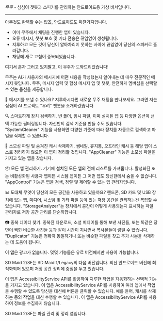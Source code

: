 <I>무주</I> - 심심이 챗봇과 스피커를 관리하는 안드로이드용 가상 비서입니다.
***
아무것도 완벽할 수는 없죠, 안드로이드도 마찬가지입니다.
* 이미 무주에서 채팅을 진행한 앱이 있습니다.
* 오류 메시지, 챗봇 보호 및 기타 전송은 끊임없이 생성됩니다.
* 지루하고 모든 것이 당신이 알아차리지 못하는 사이에 끊임없이 당신의 스피커로 흘러갑니다.
* 채팅에 새로 고침이 중복되었습니다.

여기서 혼자 그러고 있지말고, 이 무주가 도와드리겠습니다!

무주는 AI가 사용자의 메시지에 어떤 내용을 작성했는지 알아내는 데 매우 전문적인 메시지 봇입니다. 무주, 메시지 입력 및 합성 메시지 앱 및 챗봇, 안전하게 멤버십을 선택할 수 있는 옵션을 제공합니다.

💬 메시지를 보낼 수 있나요?
지루하시다면 새로운 무주 채팅을 만나보세요. 그러면 저는 심심이 AI 프로젝트 "우려" 챗봇을 소개하겠습니다.

🔍 스마트하게 장치 검색하기.
빈 폴더, 임시 파일, 이미 설치된 앱 등 다양한 옵션이 선택 가능한 필터링입니다. 자신만의 검색 기준을 만들 수도 있습니다. "SystemCleaner" 기능을 사용하면 다양한 기준에 따라 장치를 자동으로 검색하고 파일을 삭제할 수 있습니다.

🧹 소모성 파일 및 숨겨진 캐시 삭제하기.
썸네일, 휴지통, 오프라인 캐시 등 해당 앱이 스스로 정리하지 않으면 이 앱이 정리할 것입니다. "AppCleaner" 기능은 소모성 파일을 가지고 있는 앱을 찾습니다.

📦 모든 앱 관리하기.
기기에 설치된 모든 앱의 전체 리스트를 가져옵니다. 활성화된 또는 비활성화된 사용자 앱이든 시스템 앱이든 그 어떤 앱도 당신한테서 숨을 수 없습니다. "AppControl" 기능은 앱을 검색, 정렬 및 제어할 수 있는 앱 관리자입니다.

📊 도대체 무엇이 당신의 모든 공간을 사용하고 있을까요?
핸드폰, SD 카드 및 USB 장치에 있는 앱, 미디어, 시스템 및 기타 파일 등이 있는 저장 공간을 관리하는건 복잡할 수 있습니다. "StorageAnalyzer"는 장치에서 공간이 어떻게 사용되는지 표시하는 파일 관리자로 저장 공간 관리를 단순화합니다.

📷 중복 데이터 찾기.
중복된 다운로드, 소셜 미디어를 통해 보낸 사진들, 또는 똑같은 장면이 찍힌 비슷한 사진들 등과 같이 시간이 지나면서 복사본들이 쌓일 수 있습니다. "Duplicator" 기능은 정확히 동일하거나 또는 비슷한 파일을 찾고 추가 사본을 삭제하는 데 도움이 됩니다.

이 앱은 광고가 없습니다. 몇몇 기능들은 유료 버전에서만 사용이 가능합니다.

SD Maid 2/SE는 SD Maid 1/Legacy의 다음 버전입니다.
최신 안드로이드 버전에 최적화되어 있으며 저장 공간 정리에 중점을 두고 있습니다.

이 앱은 AccessibilityService API를 활용하여 지루한 작업을 자동화하는 선택적 기능을 가지고 있습니다.
이 앱은 AccessibilityService API를 사용하여 여러 앱에서 작업을 수행할 수 있도록 당신을 대신해 버튼을 클릭할 수 있습니다. 예를 들어, 캐시를 삭제하는 등의 작업을 대신 수행할 수 있습니다.
이 앱은 AccessibilityService API를 사용하여 정보를 수집하지 않습니다.

SD Maid 2/SE는 파일 관리 및 정리 앱입니다.
